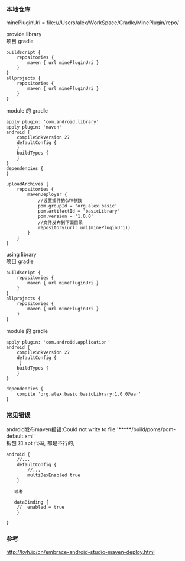 ### 本地仓库  
minePluginUri = file:///Users/alex/WorkSpace/Gradle/MinePlugin/repo/  

provide library  
项目 gradle  
```
buildscript {
    repositories {
        maven { url minePluginUri }
    }    
}
allprojects {
    repositories {
        maven { url minePluginUri }
    }
}
```
module 的 gradle  
```
apply plugin: 'com.android.library'
apply plugin: 'maven'
android {
    compileSdkVersion 27
    defaultConfig {
    }
    buildTypes {
    }
}
dependencies {
}

uploadArchives {
    repositories {
        mavenDeployer {
            //设置插件的GAV参数
            pom.groupId = 'org.alex.basic'
            pom.artifactId = 'basicLibrary'
            pom.version = '1.0.0'
            //文件发布到下面目录
            repository(url: uri(minePluginUri))
        }
    }
}

```
using library  
项目 gradle  
```
buildscript {
    repositories {
        maven { url minePluginUri }
    }    
}
allprojects {
    repositories {
        maven { url minePluginUri }
    }
}
```
module 的 gradle  
```
apply plugin: 'com.android.application'
android {
    compileSdkVersion 27
    defaultConfig {
     }
    buildTypes {
    }
}

dependencies {
    compile 'org.alex.basic:basicLibrary:1.0.0@aar'
}

```
### 常见错误  
android发布maven报错:Could not write to file '*****/build/poms/pom-default.xml'  
拆包 和 apt 代码, 都是不行的;  
```
android {
    //...
    defaultConfig {
        //...
        multiDexEnabled true
    }
    
   或者
    
   dataBinding {
    //  enabled = true
    }
    
}
```
### 参考   
http://kvh.io/cn/embrace-android-studio-maven-deploy.html  

